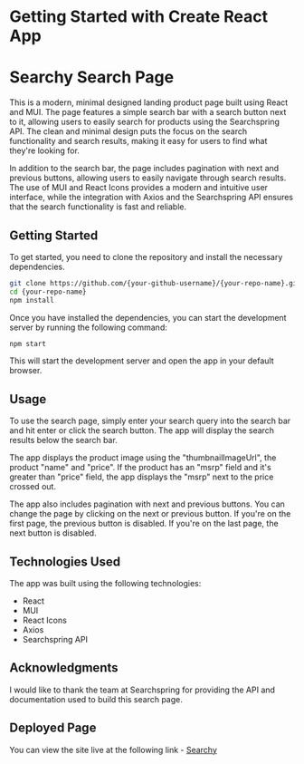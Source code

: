 # Getting Started with Create React App

# Searchy Search Page #
This is a modern, minimal designed landing product page built using React and MUI. The page features a simple search bar with a search button next to it, allowing users to easily search for products using the Searchspring API. The clean and minimal design puts the focus on the search functionality and search results, making it easy for users to find what they're looking for.

In addition to the search bar, the page includes pagination with next and previous buttons, allowing users to easily navigate through search results. The use of MUI and React Icons provides a modern and intuitive user interface, while the integration with Axios and the Searchspring API ensures that the search functionality is fast and reliable.

## Getting Started ##
To get started, you need to clone the repository and install the necessary dependencies.

``` bash
git clone https://github.com/{your-github-username}/{your-repo-name}.git
cd {your-repo-name}
npm install 
```

Once you have installed the dependencies, you can start the development server by running the following command:

``` bash
npm start
```
This will start the development server and open the app in your default browser.

## Usage ##
To use the search page, simply enter your search query into the search bar and hit enter or click the search button. The app will display the search results below the search bar.

The app displays the product image using the "thumbnailImageUrl", the product "name" and "price". If the product has an "msrp" field and it's greater than "price" field, the app displays the "msrp" next to the price crossed out.

The app also includes pagination with next and previous buttons. You can change the page by clicking on the next or previous button. If you're on the first page, the previous button is disabled. If you're on the last page, the next button is disabled.

## Technologies Used ##
The app was built using the following technologies:

* React
* MUI
* React Icons
* Axios
* Searchspring API

## Acknowledgments ##
I would like to thank the team at Searchspring for providing the API and documentation used to build this search page.

## Deployed Page ##
You can view the site live at the following link - [Searchy](https://camball96.github.io/searchspring/)
